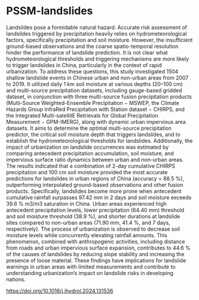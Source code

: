 # PSSM-landslides
Landslides pose a formidable natural hazard. Accurate risk assessment of landslides triggered by precipitation heavily relies on hydrometeorological factors, specifically precipitation and soil moisture. However, the insufficient ground-based observations and the coarse spatio-temporal resolution hinder the performance of landslide prediction. It is not clear what hydrometeorological thresholds and triggering mechanisms are more likely to trigger landslides in China, particularly in the context of rapid urbanization. To address these questions, this study investigated 1504 shallow landslide events in Chinese urban and non-urban areas from 2007 to 2019. It utilized daily 1 km soil moisture at various depths (20–100 cm) and multi-source precipitation datasets, including gauge-based gridded dataset, in conjunction with three multi-source fusion precipitation products (Multi-Source Weighted-Ensemble Precipitation − MSWEP, the Climate Hazards Group InfraRed Precipitation with Station dataset − CHIRPS, and the Integrated Multi-satellitE Retrievals for Global Precipitation Measurement − GPM-IMERG), along with dynamic urban impervious area datasets. It aims to determine the optimal multi-source precipitation predictor, the critical soil moisture depth that triggers landslides, and to establish the hydrometeorological thresholds for landslides. Additionally, the impact of urbanization on landslide occurrences was estimated by comparing antecedent precipitation accumulation, soil moisture, and impervious surface ratio dynamics between urban and non-urban areas. The results indicated that a combination of 2-day cumulative CHIRPS precipitation and 100 cm soil moisture provided the most accurate predictions for landslides in urban regions of China (accuracy = 88.5 %), outperforming interpolated ground-based observations and other fusion products. Specifically, landslides become more prone when antecedent cumulative rainfall surpasses 97.42 mm in 2 days and soil moisture exceeds 39.6 % m3/m3 saturation in China. Urban areas experienced high antecedent precipitation levels, lower precipitation (64.40 mm) threshold and soil moisture threshold (38.9 %), and shorter durations at landslide sites compared to non-urban areas (71.90 mm, 41.4 %, and 7 days, respectively). The process of urbanization is observed to decrease soil moisture levels while concurrently elevating rainfall amounts. This phenomenon, combined with anthropogenic activities, including distance from roads and urban impervious surface expansion, contributes to 44.6 % of the causes of landslides by reducing slope stability and increasing the presence of loose material. These findings have implications for landslide warnings in urban areas with limited measurements and contribute to understanding urbanization’s impact on landslide risks in developing nations.

https://doi.org/10.1016/j.jhydrol.2024.131536
